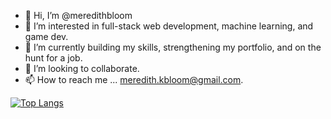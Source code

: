 - 👋 Hi, I’m @meredithbloom
- 👀 I’m interested in full-stack web development, machine learning, and game dev.
- 🌱 I’m currently building my skills, strengthening my portfolio, and on the hunt for a job.
- 💞️ I’m looking to collaborate.
- 📫 How to reach me ... meredith.kbloom@gmail.com.

[![Top Langs](https://github-readme-stats.vercel.app/api/top-langs/?username=meredithbloom&hide=roff,jupyter-notebook)](https://github.com/anuraghazra/github-readme-stats)

<!---
meredithbloom/meredithbloom is a ✨ special ✨ repository because its `README.md` (this file) appears on your GitHub profile.
You can click the Preview link to take a look at your changes.
--->


